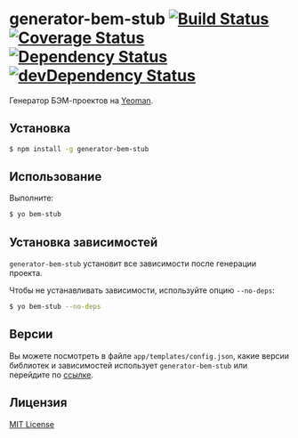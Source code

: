# generator-bem-stub [![Build Status](https://travis-ci.org/bem/generator-bem-stub.svg)](https://travis-ci.org/bem/generator-bem-stub) [![Coverage Status](https://img.shields.io/coveralls/bem/generator-bem-stub.svg)](https://coveralls.io/r/bem/generator-bem-stub?branch=master) [![Dependency Status](https://david-dm.org/bem/generator-bem-stub.svg)](https://david-dm.org/bem/generator-bem-stub) [![devDependency Status](https://david-dm.org/bem/generator-bem-stub/dev-status.svg)](https://david-dm.org/bem/generator-bem-stub#info=devDependencies)

Генератор БЭМ-проектов на [Yeoman](http://yeoman.io).

## Установка

```bash
$ npm install -g generator-bem-stub
```

## Использование

Выполните:

```bash
$ yo bem-stub
```

## Установка зависимостей

```generator-bem-stub``` установит все зависимости после генерации проекта.

Чтобы не устанавливать зависимости, используйте опцию ```--no-deps```:

```bash
$ yo bem-stub --no-deps
```

## Версии

Вы можете посмотреть в файле ```app/templates/config.json```, какие версии библиотек и зависимостей использует ```generator-bem-stub``` или перейдите по [ссылке](https://github.com/bem/generator-bem-stub/blob/master/app/templates/config.json#L2-L19).

## Лицензия

[MIT License](http://en.wikipedia.org/wiki/MIT_License)
